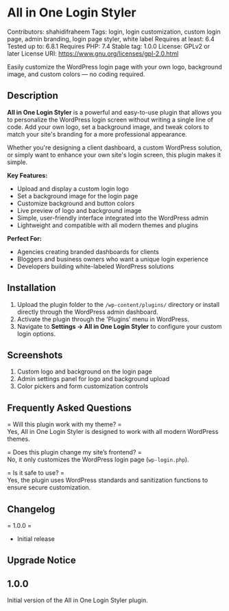 # All in One Login Styler
Contributors: shahidifraheem
Tags: login, login customization, custom login page, admin branding, login page styler, white label
Requires at least: 6.4
Tested up to: 6.8.1
Requires PHP: 7.4
Stable tag: 1.0.0
License: GPLv2 or later
License URI: https://www.gnu.org/licenses/gpl-2.0.html

Easily customize the WordPress login page with your own logo, background image, and custom colors — no coding required.

## Description

**All in One Login Styler** is a powerful and easy-to-use plugin that allows you to personalize the WordPress login screen without writing a single line of code. Add your own logo, set a background image, and tweak colors to match your site's branding for a more professional appearance.

Whether you're designing a client dashboard, a custom WordPress solution, or simply want to enhance your own site's login screen, this plugin makes it simple.

**Key Features:**
- Upload and display a custom login logo
- Set a background image for the login page
- Customize background and button colors
- Live preview of logo and background image
- Simple, user-friendly interface integrated into the WordPress admin
- Lightweight and compatible with all modern themes and plugins

**Perfect For:**
- Agencies creating branded dashboards for clients
- Bloggers and business owners who want a unique login experience
- Developers building white-labeled WordPress solutions

## Installation

1. Upload the plugin folder to the `/wp-content/plugins/` directory or install directly through the WordPress admin dashboard.
2. Activate the plugin through the 'Plugins' menu in WordPress.
3. Navigate to **Settings → All in One Login Styler** to configure your custom login options.

## Screenshots

1. Custom logo and background on the login page
2. Admin settings panel for logo and background upload
3. Color pickers and form customization controls

## Frequently Asked Questions

= Will this plugin work with my theme? =  
Yes, All in One Login Styler is designed to work with all modern WordPress themes.

= Does this plugin change my site’s frontend? =  
No, it only customizes the WordPress login page (`wp-login.php`).

= Is it safe to use? =  
Yes, the plugin uses WordPress standards and sanitization functions to ensure secure customization.

## Changelog

= 1.0.0 =
* Initial release

## Upgrade Notice

## 1.0.0
Initial version of the All in One Login Styler plugin.